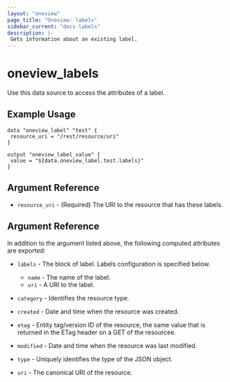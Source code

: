 ```yaml
---
layout: "oneview"
page_title: "Oneview: labels"
sidebar_current: "docs-labels"
description: |-
 Gets information about an existing label.
---
```


# oneview\_labels

Use this data source to access the attributes of a label.

## Example Usage

```hcl
data "oneview_label" "test" {
 resource_uri = "/rest/resource/uri"
}

output "oneview_label_value" {
 value = "${data.oneview_label.test.labels}"
}
```

## Argument Reference

* `resource_uri` - (Required) The URI to the resource that has these labels.

## Argument Reference

In addition to the argument listed above, the following computed attributes are exported:

* `labels` - The block of label. Labels configuration is specified below.
  * `name` - The name of the label.
  * `uri` - A URI to the label.

* `category` -  Identifies the resource type.

* `created` -  Date and time when the resource was created.

* `etag` -  Entity tag/version ID of the resource, the same value that is returned in the ETag header on a GET of the resourcee.

* `modified` - Date and time when the resource was last modified.

* `type` - Uniquely identifies the type of the JSON object.

* `uri` - The canonical URI of the resource.
